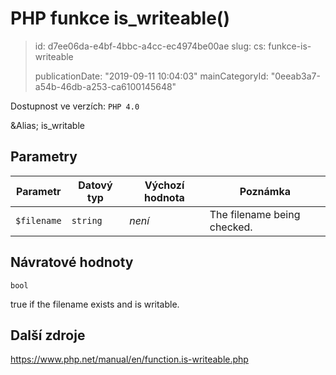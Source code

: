 PHP funkce is_writeable()
=========================

> id: d7ee06da-e4bf-4bbc-a4cc-ec4974be00ae
> slug:
> 	cs: funkce-is-writeable
>
> publicationDate: "2019-09-11 10:04:03"
> mainCategoryId: "0eeab3a7-a54b-46db-a253-ca6100145648"

Dostupnost ve verzích: `PHP 4.0`

&Alias; <function>is_writable</function>


Parametry
--------------

| Parametr | Datový typ | Výchozí hodnota | Poznámka |
|-----|-----|-----|-----|
| `$filename` | `string` | *není* | The filename being checked. |


Návratové hodnoty
----------------

`bool`

true if the filename exists and is
writable.

Další zdroje
------------

https://www.php.net/manual/en/function.is-writeable.php
